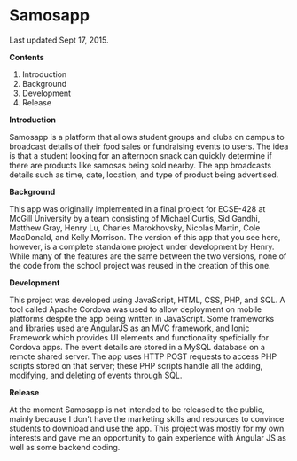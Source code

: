 # Samosapp

Last updated Sept 17, 2015. 

**Contents**

1. Introduction
2. Background
3. Development
4. Release

**Introduction**

Samosapp is a platform that allows student groups and clubs on campus to broadcast details of their food sales or fundraising events to users. The idea is that a student looking for an afternoon snack can  quickly determine if there are products like samosas being sold nearby. The app broadcasts details such as time, date, location, and type of product being advertised.

**Background**

This app was originally implemented in a final project for ECSE-428 at McGill University by a team consisting of Michael Curtis, Sid Gandhi, Matthew Gray, Henry Lu, Charles Marokhovsky, Nicolas Martin, Cole MacDonald, and Kelly Morrison. The version of this app that you see here, however, is a complete standalone project under development by Henry. While many of the features are the same between the two versions, none of the code from the school project was reused in the creation of this one. 

**Development**

This project was developed using JavaScript, HTML, CSS, PHP, and SQL. A tool called Apache Cordova was used to allow deployment on mobile platforms despite the app being written in JavaScript. Some frameworks and libraries used are AngularJS as an MVC framework, and Ionic Framework which provides UI elements and functionality speficially for Cordova apps. The event details are stored in a MySQL database on a remote shared server. The app uses HTTP POST requests to access PHP scripts stored on that server; these PHP scripts handle all the adding, modifying, and deleting of events through SQL. 

**Release**

At the moment Samosapp is not intended to be released to the public, mainly because I don't have the marketing skills and resources to convince students to download and use the app. This project was mostly for my own interests and gave me an opportunity to gain experience with Angular JS as well as some backend coding. 
